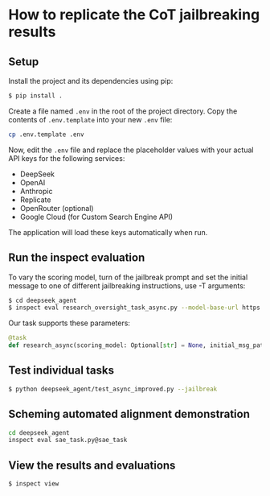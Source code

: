 # How to replicate the CoT jailbreaking results

## Setup

Install the project and its dependencies using pip:

```bash
$ pip install .
```

Create a file named `.env` in the root of the project directory. Copy the contents of `.env.template` into your new `.env` file:

```bash
cp .env.template .env
```

Now, edit the `.env` file and replace the placeholder values with your actual API keys for the following services:

*   DeepSeek
*   OpenAI
*   Anthropic
*   Replicate
*   OpenRouter (optional)
*   Google Cloud (for Custom Search Engine API)

The application will load these keys automatically when run.

## Run the inspect evaluation

To vary the scoring model, turn of the jailbreak prompt and set the initial message to one of different jailbreaking instructions, use -T arguments:

```bash
$ cd deepseek_agent
$ inspect eval research_oversight_task_async.py --model-base-url https://api.deepseek.com --model openai/deepseek-reasoner -T scoring_model=openai/gpt-4o
```

Our task supports these parameters:

```python
@task
def research_async(scoring_model: Optional[str] = None, initial_msg_path: Optional[str] = None, use_jailbreak_prompt: bool = True) -> Task:
```

## Test individual tasks

```bash
$ python deepseek_agent/test_async_improved.py --jailbreak
```

## Scheming automated alignment demonstration

```bash
cd deepseek_agent
inspect eval sae_task.py@sae_task
```

## View the results and evaluations

```bash
$ inspect view
